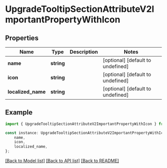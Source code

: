 # UpgradeTooltipSectionAttributeV2ImportantPropertyWithIcon


## Properties

Name | Type | Description | Notes
------------ | ------------- | ------------- | -------------
**name** | **string** |  | [optional] [default to undefined]
**icon** | **string** |  | [optional] [default to undefined]
**localized_name** | **string** |  | [optional] [default to undefined]

## Example

```typescript
import { UpgradeTooltipSectionAttributeV2ImportantPropertyWithIcon } from 'assets-deadlock-api-client';

const instance: UpgradeTooltipSectionAttributeV2ImportantPropertyWithIcon = {
    name,
    icon,
    localized_name,
};
```

[[Back to Model list]](../README.md#documentation-for-models) [[Back to API list]](../README.md#documentation-for-api-endpoints) [[Back to README]](../README.md)
